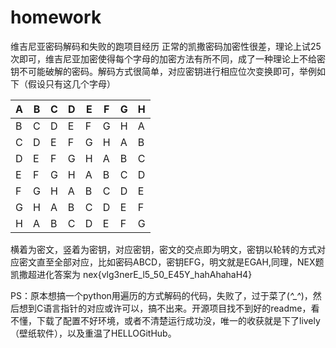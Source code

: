 # homework
维吉尼亚密码解码和失败的跑项目经历
正常的凯撒密码加密性很差，理论上试25次即可，维吉尼亚加密使得每个字母的加密方法有所不同，成了一种理论上不给密钥不可能破解的密码。解码方式很简单，对应密钥进行相应位次变换即可，举例如下（假设只有这几个字母）   

| A | B | C | D | E | F | G | H |
|---|---|---|---|---|---|---|---|
| B | C | D | E | F | G | H | A |
| C | D | E | F | G | H | A | B |
| D | E | F | G | H | A | B | C |
| E | F | G | H | A | B | C | D |
| F | G | H | A | B | C | D | E |
| G | H | A | B | C | D | E | F |
| H | A | B | C | D | E | F | G |
横着为密文，竖着为密钥，对应密钥，密文的交点即为明文，密钥以轮转的方式对应密文直至全部对应，比如密码ABCD，密钥EFG，明文就是EGAH,同理，NEX题凯撒超进化答案为
nex{vlg3nerE_l5_50_E45Y_hahAhahaH4}

PS：原本想搞一个python用遍历的方式解码的代码，失败了，过于菜了(*^_^*)，然后想到C语言指针的对应或许可以，搞不出来。开源项目找不到好的readme，看不懂，下载了配置不好环境，或者不清楚运行成功没，唯一的收获就是下了lively（壁纸软件），以及重温了HELLOGitHub。
